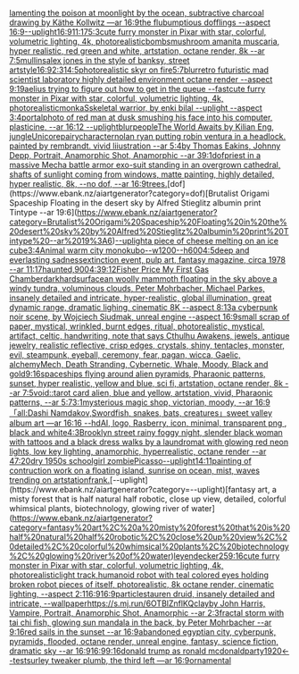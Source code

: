 [lamenting the poison at moonlight by the ocean, subtractive charcoal drawing by Käthe Kollwitz —ar 16:9](https://www.ebank.nz/aiartgenerator?category=lamenting%20the%20poison%20at%20moonlight%20by%20the%20ocean%2C%20subtractive%20charcoal%20drawing%20by%20K%C3%A4the%20Kollwitz%20%E2%80%94ar%2016%3A9)[the flubumptious dofflings --aspect 16:9](https://www.ebank.nz/aiartgenerator?category=the%20flubumptious%20dofflings%20--aspect%2016%3A9)[--uplight](https://www.ebank.nz/aiartgenerator?category=--uplight)[16:9](https://www.ebank.nz/aiartgenerator?category=16%3A9)[11:17](https://www.ebank.nz/aiartgenerator?category=11%3A17)[5:3](https://www.ebank.nz/aiartgenerator?category=5%3A3)[cute furry monster in Pixar with star, colorful, volumetric lighting, 4k, photorealistic](https://www.ebank.nz/aiartgenerator?category=cute%20furry%20monster%20in%20Pixar%20with%20star%2C%20colorful%2C%20volumetric%20lighting%2C%204k%2C%20photorealistic)[bombs](https://www.ebank.nz/aiartgenerator?category=bombs)[mushroom amanita muscaria, hyper realistic, red green and white, artstation, octane render, 8k --ar 7:5](https://www.ebank.nz/aiartgenerator?category=mushroom%20amanita%20muscaria%2C%20hyper%20realistic%2C%20red%20green%20and%20white%2C%20artstation%2C%20octane%20render%2C%208k%20--ar%207%3A5)[mullins](https://www.ebank.nz/aiartgenerator?category=mullins)[alex jones in the style of banksy, street art](https://www.ebank.nz/aiartgenerator?category=alex%20jones%20in%20the%20style%20of%20banksy%2C%20street%20art)[style](https://www.ebank.nz/aiartgenerator?category=style)[16:9](https://www.ebank.nz/aiartgenerator?category=16%3A9)[2:3](https://www.ebank.nz/aiartgenerator?category=2%3A3)[1](https://www.ebank.nz/aiartgenerator?category=1)[4:5](https://www.ebank.nz/aiartgenerator?category=4%3A5)[photorealistic skyr on fire](https://www.ebank.nz/aiartgenerator?category=photorealistic%20skyr%20on%20fire)[5:7](https://www.ebank.nz/aiartgenerator?category=5%3A7)[blur](https://www.ebank.nz/aiartgenerator?category=blur)[retro futuristic mad scientist laboratory highly detailed environment octane render --aspect 9:19](https://www.ebank.nz/aiartgenerator?category=retro%20futuristic%20mad%20scientist%20laboratory%20highly%20detailed%20environment%20octane%20render%20--aspect%209%3A19)[aelius trying to figure out how to get in the queue --fast](https://www.ebank.nz/aiartgenerator?category=aelius%20trying%20to%20figure%20out%20how%20to%20get%20in%20the%20queue%20--fast)[cute furry monster in Pixar with star, colorful, volumetric lighting, 4k, photorealistic](https://www.ebank.nz/aiartgenerator?category=cute%20furry%20monster%20in%20Pixar%20with%20star%2C%20colorful%2C%20volumetric%20lighting%2C%204k%2C%20photorealistic)[monkaS](https://www.ebank.nz/aiartgenerator?category=monkaS)[skeletal warrior, by enki bilal --uplight --aspect 3:4](https://www.ebank.nz/aiartgenerator?category=skeletal%20warrior%2C%20by%20enki%20bilal%20--uplight%20--aspect%203%3A4)[portal](https://www.ebank.nz/aiartgenerator?category=portal)[photo of red man at dusk smushing his face into his computer, plasticine, --ar 16:12 --uplight](https://www.ebank.nz/aiartgenerator?category=photo%20of%20red%20man%20at%20dusk%20smushing%20his%20face%20into%20his%20computer%2C%20plasticine%2C%20--ar%2016%3A12%20--uplight)[blur](https://www.ebank.nz/aiartgenerator?category=blur)[people](https://www.ebank.nz/aiartgenerator?category=people)[The World Awaits by Kilian Eng, jungle](https://www.ebank.nz/aiartgenerator?category=The%20World%20Awaits%20by%20Kilian%20Eng%2C%20jungle)[Unicorepairy](https://www.ebank.nz/aiartgenerator?category=Unicorepairy)[character](https://www.ebank.nz/aiartgenerator?category=character)[nolan ryan putting robin ventura in a headlock. painted by rembrandt. vivid liiustration --ar 5:4](https://www.ebank.nz/aiartgenerator?category=nolan%20ryan%20putting%20robin%20ventura%20in%20a%20headlock.%20painted%20by%20rembrandt.%20vivid%20liiustration%20--ar%205%3A4)[by Thomas Eakins, Johnny Depp, Portrait, Anamorphic Shot, Anamorphic --ar 39:1](https://www.ebank.nz/aiartgenerator?category=by%20Thomas%20Eakins%2C%20Johnny%20Depp%2C%20Portrait%2C%20Anamorphic%20Shot%2C%20Anamorphic%20--ar%2039%3A1)[dof](https://www.ebank.nz/aiartgenerator?category=dof)[priest in a massive Mecha battle armor exo-suit standing in an overgrown cathedral, shafts of sunlight coming from windows, matte painting, highly detailed, hyper realistic, 8k, --no dof, --ar 16:9](https://www.ebank.nz/aiartgenerator?category=priest%20in%20a%20massive%20Mecha%20battle%20armor%20exo-suit%20standing%20in%20an%20overgrown%20cathedral%2C%20shafts%20of%20sunlight%20coming%20from%20windows%2C%20matte%20painting%2C%20highly%20detailed%2C%20hyper%20realistic%2C%208k%2C%20--no%20dof%2C%20--ar%2016%3A9)[trees.](https://www.ebank.nz/aiartgenerator?category=trees.)[dof](https://www.ebank.nz/aiartgenerator?category=dof)[Brutalist Origami Spaceship Floating in the desert sky by Alfred Stieglitz albumin print Tintype --ar 19:6](https://www.ebank.nz/aiartgenerator?category=Brutalist%20Origami%20Spaceship%20Floating%20in%20the%20desert%20sky%20by%20Alfred%20Stieglitz%20albumin%20print%20Tintype%20--ar%2019%3A6)[--uplight](https://www.ebank.nz/aiartgenerator?category=--uplight)[a piece of cheese melting on an ice cube](https://www.ebank.nz/aiartgenerator?category=a%20piece%20of%20cheese%20melting%20on%20an%20ice%20cube)[3:4](https://www.ebank.nz/aiartgenerator?category=3%3A4)[Animal warm city monokubo--w1200--h600](https://www.ebank.nz/aiartgenerator?category=Animal%20warm%20city%20monokubo--w1200--h600)[4:5](https://www.ebank.nz/aiartgenerator?category=4%3A5)[deep and everlasting sadness](https://www.ebank.nz/aiartgenerator?category=deep%20and%20everlasting%20sadness)[extinction event, pulp art, fantasy magazine, circa 1978 --ar 11:17](https://www.ebank.nz/aiartgenerator?category=extinction%20event%2C%20pulp%20art%2C%20fantasy%20magazine%2C%20circa%201978%20--ar%2011%3A17)[haunted,](https://www.ebank.nz/aiartgenerator?category=haunted%2C)[900](https://www.ebank.nz/aiartgenerator?category=900)[4:3](https://www.ebank.nz/aiartgenerator?category=4%3A3)[9:12](https://www.ebank.nz/aiartgenerator?category=9%3A12)[Fisher Price My First Gas Chamber](https://www.ebank.nz/aiartgenerator?category=Fisher%20Price%20My%20First%20Gas%20Chamber)[dark](https://www.ebank.nz/aiartgenerator?category=dark)[hardsurface](https://www.ebank.nz/aiartgenerator?category=hardsurface)[an woolly mammoth floating in the sky above a windy tundra, voluminous clouds, Peter Mohrbacher, Michael Parkes, insanely detailed and intricate, hyper-realistic, global illumination, great dynamic range, dramatic lighing, cinematic 8K --aspect 8:13](https://www.ebank.nz/aiartgenerator?category=an%20woolly%20mammoth%20floating%20in%20the%20sky%20above%20a%20windy%20tundra%2C%20voluminous%20clouds%2C%20Peter%20Mohrbacher%2C%20Michael%20Parkes%2C%20insanely%20detailed%20and%20intricate%2C%20hyper-realistic%2C%20global%20illumination%2C%20great%20dynamic%20range%2C%20dramatic%20lighing%2C%20cinematic%208K%20--aspect%208%3A13)[a cyberpunk noir scene, by Wojciech Siudmak, unreal engine --aspect 16:9](https://www.ebank.nz/aiartgenerator?category=a%20cyberpunk%20noir%20scene%2C%20by%20Wojciech%20Siudmak%2C%20unreal%20engine%20--aspect%2016%3A9)[small scrap of paper, mystical, wrinkled, burnt edges, ritual, photorealistic, mystical, artifact, celtic, handwriting, note that says Cthulhu Awakens, jewels, antique jewelry, realistic reflective, crisp edges, crystals, shiny, tentacles, monster, evil, steampunk, eyeball, ceremony, fear, pagan, wicca, Gaelic, alchemy](https://www.ebank.nz/aiartgenerator?category=small%20scrap%20of%20paper%2C%20mystical%2C%20wrinkled%2C%20burnt%20edges%2C%20ritual%2C%20photorealistic%2C%20mystical%2C%20artifact%2C%20celtic%2C%20handwriting%2C%20note%20that%20says%20Cthulhu%20Awakens%2C%20jewels%2C%20antique%20jewelry%2C%20realistic%20reflective%2C%20crisp%20edges%2C%20crystals%2C%20shiny%2C%20tentacles%2C%20monster%2C%20evil%2C%20steampunk%2C%20eyeball%2C%20ceremony%2C%20fear%2C%20pagan%2C%20wicca%2C%20Gaelic%2C%20alchemy)[Mech, Death Stranding, Cybernetic, Whale, Moody, Black and gold](https://www.ebank.nz/aiartgenerator?category=Mech%2C%20Death%20Stranding%2C%20Cybernetic%2C%20Whale%2C%20Moody%2C%20Black%20and%20gold)[9:16](https://www.ebank.nz/aiartgenerator?category=9%3A16)[spaceships flying around alien pyramids, Pharaonic patterns, sunset, hyper realistic, yellow and blue, sci fi, artstation, octane render, 8k --ar 7:5](https://www.ebank.nz/aiartgenerator?category=spaceships%20flying%20around%20alien%20pyramids%2C%20Pharaonic%20patterns%2C%20sunset%2C%20hyper%20realistic%2C%20yellow%20and%20blue%2C%20sci%20fi%2C%20artstation%2C%20octane%20render%2C%208k%20--ar%207%3A5)[void::](https://www.ebank.nz/aiartgenerator?category=void%3A%3A)[tarot card alien, blue and yellow, artstation, vivid, Pharaonic patterns, --ar 5:7](https://www.ebank.nz/aiartgenerator?category=tarot%20card%20alien%2C%20blue%20and%20yellow%2C%20artstation%2C%20vivid%2C%20Pharaonic%20patterns%2C%20--ar%205%3A7)[3:1](https://www.ebank.nz/aiartgenerator?category=3%3A1)[mysterious magic shop, victorian, moody, --ar 16:9](https://www.ebank.nz/aiartgenerator?category=mysterious%20magic%20shop%2C%20victorian%2C%20moody%2C%20--ar%2016%3A9)[「all:Dashi Namdakov,Swordfish, snakes, bats, creatures」](https://www.ebank.nz/aiartgenerator?category=%E3%80%8Call%3ADashi%20Namdakov%2CSwordfish%2C%20snakes%2C%20bats%2C%20creatures%E3%80%8D)[sweet valley album art —ar 16:16 --hd](https://www.ebank.nz/aiartgenerator?category=sweet%20valley%20album%20art%20%E2%80%94ar%2016%3A16%20--hd)[AI, logo, Rasberry, icon, minimal, transparent png , black and white](https://www.ebank.nz/aiartgenerator?category=AI%2C%20logo%2C%20Rasberry%2C%20icon%2C%20minimal%2C%20transparent%20png%20%2C%20black%20and%20white)[4:3](https://www.ebank.nz/aiartgenerator?category=4%3A3)[Brooklyn street rainy foggy night, slender black woman with tattoos and a black dress walks by a laundromat with glowing red neon lights, low key lighting, anamorphic, hyperrealistic, octane render --ar 47:20](https://www.ebank.nz/aiartgenerator?category=Brooklyn%20street%20rainy%20foggy%20night%2C%20slender%20black%20woman%20with%20tattoos%20and%20a%20black%20dress%20walks%20by%20a%20laundromat%20with%20glowing%20red%20neon%20lights%2C%20low%20key%20lighting%2C%20anamorphic%2C%20hyperrealistic%2C%20octane%20render%20--ar%2047%3A20)[dry 1950s schoolgirl zombie](https://www.ebank.nz/aiartgenerator?category=dry%201950s%20schoolgirl%20zombie)[Picasso](https://www.ebank.nz/aiartgenerator?category=Picasso)[--uplight](https://www.ebank.nz/aiartgenerator?category=--uplight)[14:11](https://www.ebank.nz/aiartgenerator?category=14%3A11)[painting of contruction work on a floating island, sunrise on ocean, mist, waves trending on artstation](https://www.ebank.nz/aiartgenerator?category=painting%20of%20contruction%20work%20on%20a%20floating%20island%2C%20sunrise%20on%20ocean%2C%20mist%2C%20waves%20trending%20on%20artstation)[frank.](https://www.ebank.nz/aiartgenerator?category=frank.)[--uplight](https://www.ebank.nz/aiartgenerator?category=--uplight)[fantasy art, a misty forest that is half natural half robotic, close up view, detailed, colorful whimsical plants, biotechnology, glowing river of water](https://www.ebank.nz/aiartgenerator?category=fantasy%20art%2C%20a%20misty%20forest%20that%20is%20half%20natural%20half%20robotic%2C%20close%20up%20view%2C%20detailed%2C%20colorful%20whimsical%20plants%2C%20biotechnology%2C%20glowing%20river%20of%20water)[leyendecker](https://www.ebank.nz/aiartgenerator?category=leyendecker)[25](https://www.ebank.nz/aiartgenerator?category=25)[9:16](https://www.ebank.nz/aiartgenerator?category=9%3A16)[cute furry monster in Pixar with star, colorful, volumetric lighting, 4k, photorealistic](https://www.ebank.nz/aiartgenerator?category=cute%20furry%20monster%20in%20Pixar%20with%20star%2C%20colorful%2C%20volumetric%20lighting%2C%204k%2C%20photorealistic)[light track,](https://www.ebank.nz/aiartgenerator?category=light%20track%2C)[](https://www.ebank.nz/aiartgenerator?category=)[humanoid robot with teal colored eyes holding broken robot pieces of itself, photorealistic, 8k octane render, cinematic lighting, --aspect 2:1](https://www.ebank.nz/aiartgenerator?category=humanoid%20robot%20with%20teal%20colored%20eyes%20holding%20broken%20robot%20pieces%20of%20itself%2C%20photorealistic%2C%208k%20octane%20render%2C%20cinematic%20lighting%2C%20--aspect%202%3A1)[16:9](https://www.ebank.nz/aiartgenerator?category=16%3A9)[16:9](https://www.ebank.nz/aiartgenerator?category=16%3A9)[particles](https://www.ebank.nz/aiartgenerator?category=particles)[tauren druid, insanely detailed and intricate, --wallpaper](https://www.ebank.nz/aiartgenerator?category=tauren%20druid%2C%20insanely%20detailed%20and%20intricate%2C%20--wallpaper)[<https://s.mj.run/6OTBlZnflKQ>](https://www.ebank.nz/aiartgenerator?category=%3Chttps%3A//s.mj.run/6OTBlZnflKQ%3E)[clay](https://www.ebank.nz/aiartgenerator?category=clay)[by John Harris, Vampire, Portrait, Anamorphic Shot, Anamorphic --ar 2:3](https://www.ebank.nz/aiartgenerator?category=by%20John%20Harris%2C%20Vampire%2C%20Portrait%2C%20Anamorphic%20Shot%2C%20Anamorphic%20--ar%202%3A3)[fractal storm with tai chi fish, glowing sun mandala in the back, by Peter Mohrbacher  --ar 9:16](https://www.ebank.nz/aiartgenerator?category=fractal%20storm%20with%20tai%20chi%20fish%2C%20glowing%20sun%20mandala%20in%20the%20back%2C%20by%20Peter%20Mohrbacher%20%20--ar%209%3A16)[red sails in the sunset --ar 16:9](https://www.ebank.nz/aiartgenerator?category=red%20sails%20in%20the%20sunset%20--ar%2016%3A9)[abandoned egyptian city, cyberpunk, pyramids, flooded, octane render, unreal engine, fantasy, science fiction, dramatic sky --ar 16:9](https://www.ebank.nz/aiartgenerator?category=abandoned%20egyptian%20city%2C%20cyberpunk%2C%20pyramids%2C%20flooded%2C%20octane%20render%2C%20unreal%20engine%2C%20fantasy%2C%20science%20fiction%2C%20dramatic%20sky%20--ar%2016%3A9)[16:9](https://www.ebank.nz/aiartgenerator?category=16%3A9)[9:16](https://www.ebank.nz/aiartgenerator?category=9%3A16)[donald trump as ronald mcdonald](https://www.ebank.nz/aiartgenerator?category=donald%20trump%20as%20ronald%20mcdonald)[party](https://www.ebank.nz/aiartgenerator?category=party)[1920](https://www.ebank.nz/aiartgenerator?category=1920)[<--test](https://www.ebank.nz/aiartgenerator?category=%3C--test)[surley tweaker plumb, the third left —ar 16:9](https://www.ebank.nz/aiartgenerator?category=surley%20tweaker%20plumb%2C%20the%20third%20left%20%E2%80%94ar%2016%3A9)[ornamental](https://www.ebank.nz/aiartgenerator?category=ornamental)